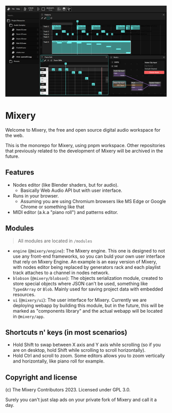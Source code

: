 ![Mixery screenshot](docs/screenshot_2023_08_31.png)

# Mixery
Welcome to Mixery, the free and open source digital audio workspace for the web.

This is the monorepo for Mixery, using pnpm workspace. Other repositories that previously related to the development of Mixery will be archived in the future.

## Features
- Nodes editor (like Blender shaders, but for audio).
    + Basically Web Audio API but with user interface.
- Runs in your browser.
    + Assuming you are using Chromium browsers like MS Edge or Google Chrome or something like that
- MIDI editor (a.k.a "piano roll") and patterns editor.

## Modules
> All modules are located in `/modules`

- `engine` (`@mixery/engine`): The Mixery engine. This one is designed to not use any front-end frameworks, so you can buld your own user interface that rely on Mixery Engine. An example is an easy version of Mixery, with nodes editor being replaced by generators rack and each playlist track attaches to a channel in nodes network.
- `blobson` (`@mixery/blobson`): The objects serialization module, created to store special objects where JSON can't be used, something like `TypedArray` or `Blob`. Mainly used for saving project data with embedded resources.
- `ui` (`@mixery/ui`): The user interface for Mixery. Currently we are deploying webapp by building this module, but in the future, this will be marked as "components library" and the actual webapp will be located in `@mixery/app`.

## Shortcuts n' keys (in most scenarios)
- Hold Shift to swap between X axis and Y axis while scrolling (so if you are on desktop, hold Shift while scrolling to scroll horizontally).
- Hold Ctrl and scroll to zoom. Some editors allows you to zoom vertically and horizontally, like piano roll for example.

## Copyright and license
(c) The Mixery Contributors 2023. Licensed under GPL 3.0.

Surely you can't just slap ads on your private fork of Mixery and call it a day.